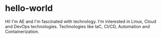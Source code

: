 # hello-world

Hi!
I'm AE and I'm fascinated with technology. I'm interested in Linux, Cloud and DevOps technologies. Technologies like IaC, CI/CD, Automation and Containerization. 
